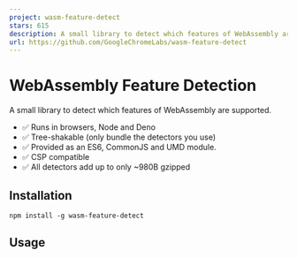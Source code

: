 ```yaml
---
project: wasm-feature-detect
stars: 615
description: A small library to detect which features of WebAssembly are supported.
url: https://github.com/GoogleChromeLabs/wasm-feature-detect
---
```


WebAssembly Feature Detection
=============================

A small library to detect which features of WebAssembly are supported.

-   ✅ Runs in browsers, Node and Deno
-   ✅ Tree-shakable (only bundle the detectors you use)
-   ✅ Provided as an ES6, CommonJS and UMD module.
-   ✅ CSP compatible
-   ✅ All detectors add up to only ~980B gzipped

Installation
------------

```
npm install -g wasm-feature-detect
```

Usage
-----

<script type\="module"\>
	import { simd } from "wasm-feature-detect";

	if (await simd()) {
		/\* SIMD support \*/
	} else {
		/\* No SIMD support \*/
	}
</script\>

### Hotlinking from Unpkg

<script type\="module"\>
	import { simd } from "https://unpkg.com/wasm-feature-detect?module";
	// ...
</script\>

If required, there’s also a UMD version

<script src\="https://unpkg.com/wasm-feature-detect/dist/umd/index.js"\></script\>
<script\>
	if (await wasmFeatureDetect.simd()) {
	  // ...
	}
</script\>

Detectors
---------

All detectors return a `Promise<bool>`.

Function

Proposal

`bigInt()`

BigInt integration

`bulkMemory()`

Bulk memory operations

`exceptions()`

Legacy Exception Handling

`exceptionsFinal()`

Exception Handling with exnref

`extendedConst()`

Extented Const Expressesions

`gc()`

Garbage Collection

`jsStringBuiltins()`

JS String Builtins Proposal for WebAssembly

`jspi()`

JavaScript Promise Integration

`memory64()`

Memory64

`multiMemory()`

Multiple Memories

`multiValue()`

Multi-value

`mutableGlobals()`

Importable/Exportable mutable globals

`referenceTypes()`

Reference Types

`relaxedSimd()`

Relaxed SIMD

`saturatedFloatToInt()`

Non-trapping float-to-int conversions

`signExtensions()`

Sign-extension operators

`simd()`

Fixed-Width SIMD

`streamingCompilation()`

Streaming Compilation

`tailCall()`

Tail call

`threads()`

Threads

`typeReflection()`

Type Reflection

`typedFunctionReferences()`

Typed function references

Why are all the tests async?
----------------------------

The _technical_ reason is that some tests might have to be augmented to be asynchronous in the future. For example, Firefox is planning to make a change that would require a `postMessage` call to detect SABs, which are required for threads.

The _other_ reason is that you _should_ be using `WebAssembly.compile`, `WebAssembly.instantiate`, or their streaming versions `WebAssembly.compileStreaming` and `WebAssembly.instantiateStreaming`, which are all asynchronous. You should already be prepared for asynchronous code when using WebAssembly!

Contributing
------------

If you want to contribute a new feature test, all you need to do is create a new folder in `src/detectors` and it will be automatically picked up. The folder may contain a `module.wat` file, which will be compiled using `wabt.js`.

;; Name: <Name of the feature for the README>
;; Proposal: <Link to the proposal’s explainer/repo>
;; Features: <Space-separated list of WasmFeatures from wabt.js>

(module
  ;; More WAT code here
)

The folder can also contain an optional `index.js` file, whose default export must be an async function. This function can do additional testing in JavaScript and must return a boolean. See the “threads” detector as an example. It must contain at least one of `module.wat` or `index.js`.

* * *

License Apache-2.0
